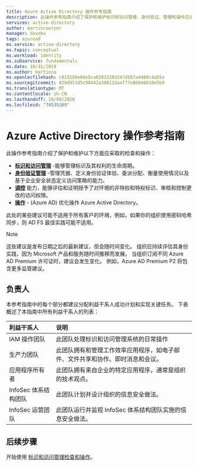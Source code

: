 ```yaml
---
title: Azure Active Directory 操作参考指南
description: 此操作参考指南介绍了保护和维护标识和访问管理、身份验证、管理和操作应该采取的检查和操作
services: active-directory
author: martincoetzer
manager: daveba
tags: azuread
ms.service: active-directory
ms.topic: conceptual
ms.workload: identity
ms.subservice: fundamentals
ms.date: 10/31/2019
ms.author: martinco
ms.openlocfilehash: c815256e60e5ca6582220d247d587a4488c4a55a
ms.sourcegitcommit: 829d951d5c90442a38012daaf77e86046018e5b9
ms.translationtype: MT
ms.contentlocale: zh-CN
ms.lasthandoff: 10/09/2020
ms.locfileid: "74535309"
---
```

# <a name="azure-active-directory-operations-reference-guide"></a>Azure Active Directory 操作参考指南

此操作参考指南介绍了保护和维护以下方面应采取的检查和操作：

- **[标识和访问管理](active-directory-ops-guide-iam.md)** -能够管理标识及其权利的生命周期。
- **[身份验证管理](active-directory-ops-guide-auth.md)** -管理凭据、定义身份验证体验、委派分配、衡量使用情况以及基于企业安全状态定义访问策略的能力。
- **[调控](active-directory-ops-guide-govern.md)** 能力，能够评估和证明授予了对环境的非特权和特权标识、审核和控制更改的访问权限。
- **[操作](active-directory-ops-guide-ops.md)** - (Azure AD) 优化操作 Azure Active Directory。

此处的某些建议可能不适用于所有客户的环境，例如，如果你的组织使用密码哈希同步，则 AD FS 最佳实践可能不适用。

> [!NOTE]
> 这些建议是发布日期之后的最新建议，但会随时间变化。 组织应持续评估其身份实践，因为 Microsoft 产品和服务随时间推移而发展。 当组织订阅不同 Azure AD Premium 许可证时，建议会发生变化。 例如，Azure AD Premium P2 将包含更多监管建议。

## <a name="stakeholders"></a>负责人

本参考指南中的每个部分都建议分配利益干系人成功计划和实现关键任务。 下表概述了本指南中所有利益干系人的列表：

| 利益干系人 | 说明 |
| :- | :- |
| IAM 操作团队 | 此团队处理标识和访问管理系统的日常操作 |
| 生产力团队 | 此团队拥有和管理工作效率应用程序，如电子邮件、文件共享和协作、即时消息和会议。 |
| 应用程序所有者 | 此团队拥有来自企业的特定应用程序，通常是组织的技术观点。 |
| InfoSec 体系结构团队 | 此团队计划并设计组织的信息安全做法。 |
| InfoSec 运营团队 | 此团队运行并监视 InfoSec 体系结构团队实施的信息安全做法。 |

## <a name="next-steps"></a>后续步骤

开始使用 [标识和访问管理检查和操作](active-directory-ops-guide-iam.md)。
